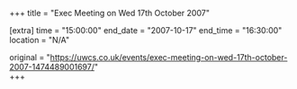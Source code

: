 +++
title = "Exec Meeting on Wed 17th October 2007"

[extra]
time = "15:00:00"
end_date = "2007-10-17"
end_time = "16:30:00"
location = "N/A"

original = "https://uwcs.co.uk/events/exec-meeting-on-wed-17th-october-2007-1474489001697/"    
+++



